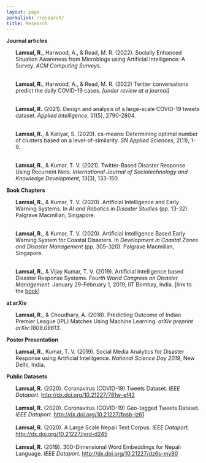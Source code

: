 ```yaml
---
layout: page
permalink: /research/
title: Research
---
```

<b>Journal articles</b>
<ul>
<b>Lamsal, R.</b>, Harwood, A., & Read, M. R. (2022). Socially Enhanced Situation Awareness from Microblogs using Artificial Intelligence: A Survey. <i>ACM Computing Surveys</i>.<br><br>
  
<b>Lamsal, R.</b>, Harwood, A., & Read, M. R. (2022) Twitter conversations predict the daily COVID-19 cases. <i>[under review at a journal]</i><br><br>
  
<b>Lamsal, R.</b> (2021). Design and analysis of a large-scale COVID-19 tweets dataset. <i>Applied Intelligence</i>, 51(5), 2790-2804.<br><br>

<b>Lamsal, R.</b>, & Katiyar, S. (2020). cs-means: Determining optimal number of clusters based on a level-of-similarity. <i>SN Applied Sciences</i>, 2(11), 1-9.<br><br>

<b>Lamsal, R.</b>, & Kumar, T. V. (2021). Twitter-Based Disaster Response Using Recurrent Nets. <i>International Journal of Sociotechnology and Knowledge Development</i>, 13(3), 133-150.
</ul>

<b>Book Chapters</b>

<ul>

<b>Lamsal, R.</b>, & Kumar, T. V. (2020). Artificial Intelligence and Early Warning Systems. In <i>AI and Robotics in Disaster Studies</i> (pp. 13-32). Palgrave Macmillan, Singapore.<br><br>

<b>Lamsal, R.</b>, & Kumar, T. V. (2020). Artificial Intelligence Based Early Warning System for Coastal Disasters. In <i>Development in Coastal Zones and Disaster Management</i> (pp. 305-320). Palgrave Macmillan, Singapore.<br><br>
  
<b>Lamsal, R.</b>, & Vijay Kumar, T. V. (2019). Artificial Intelligence based Disaster Response Systems. <i>Fourth World Congress on Disaster Management</i>. January 29-February 1, 2019, IIT Bombay, India. [link to the <a href="https://www.wcdm.co.in/Documents/Past%20WCDMs/4th_WCDM_Ebook_Vol-3.pdf">book</a>]

</ul>

<b>at arXiv</b>

<ul>

<b>Lamsal, R.</b>, & Choudhary, A. (2018). Predicting Outcome of Indian Premier League (IPL) Matches Using Machine Learning. <i>arXiv preprint arXiv:1809.09813</i>.

</ul>

<b>Poster Presentation</b>
<ul>

<b>Lamsal, R.</b>, Kumar, T. V. (2019). Social Media Analytics for Disaster Response using Artificial Intelligence. <i>National Science Day 2019</i>, New Delhi, India.

</ul>

<b>Public Datasets</b>

<ul>
<b>Lamsal, R.</b> (2020). Coronavirus (COVID-19) Tweets Dataset. <i>IEEE Dataport</i>. <a href="http://dx.doi.org/10.21227/781w-ef42">http://dx.doi.org/10.21227/781w-ef42</a><br><br>
<b>Lamsal, R.</b> (2020). Coronavirus (COVID-19) Geo-tagged Tweets Dataset. <i>IEEE Dataport</i>. <a href="http://dx.doi.org/10.21227/fpsb-jz61">http://dx.doi.org/10.21227/fpsb-jz61</a><br><br>
<b>Lamsal, R.</b> (2020). A Large Scale Nepali Text Corpus. <i>IEEE Dataport</i>. <a href="http://dx.doi.org/10.21227/jxrd-d245">http://dx.doi.org/10.21227/jxrd-d245</a><br><br>
<b>Lamsal, R.</b> (2019). 300-Dimensional Word Embeddings for Nepali Language. <i>IEEE Dataport</i>. <a href="http://dx.doi.org/10.21227/dz6s-my90">http://dx.doi.org/10.21227/dz6s-my90</a>
</ul>
